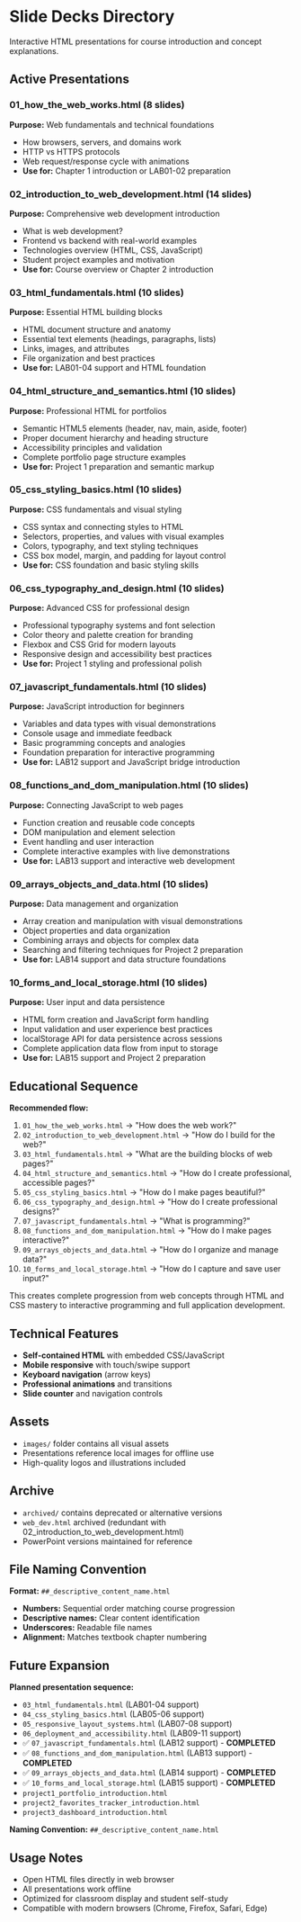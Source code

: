 # Slide Decks Directory

Interactive HTML presentations for course introduction and concept explanations.

## Active Presentations

### **01_how_the_web_works.html** (8 slides)
**Purpose:** Web fundamentals and technical foundations
- How browsers, servers, and domains work
- HTTP vs HTTPS protocols
- Web request/response cycle with animations
- **Use for:** Chapter 1 introduction or LAB01-02 preparation

### **02_introduction_to_web_development.html** (14 slides)
**Purpose:** Comprehensive web development introduction
- What is web development?
- Frontend vs backend with real-world examples
- Technologies overview (HTML, CSS, JavaScript)
- Student project examples and motivation
- **Use for:** Course overview or Chapter 2 introduction

### **03_html_fundamentals.html** (10 slides)
**Purpose:** Essential HTML building blocks
- HTML document structure and anatomy
- Essential text elements (headings, paragraphs, lists)
- Links, images, and attributes
- File organization and best practices
- **Use for:** LAB01-04 support and HTML foundation

### **04_html_structure_and_semantics.html** (10 slides)
**Purpose:** Professional HTML for portfolios
- Semantic HTML5 elements (header, nav, main, aside, footer)
- Proper document hierarchy and heading structure
- Accessibility principles and validation
- Complete portfolio page structure examples
- **Use for:** Project 1 preparation and semantic markup

### **05_css_styling_basics.html** (10 slides)
**Purpose:** CSS fundamentals and visual styling
- CSS syntax and connecting styles to HTML
- Selectors, properties, and values with visual examples
- Colors, typography, and text styling techniques
- CSS box model, margin, and padding for layout control
- **Use for:** CSS foundation and basic styling skills

### **06_css_typography_and_design.html** (10 slides)
**Purpose:** Advanced CSS for professional design
- Professional typography systems and font selection
- Color theory and palette creation for branding
- Flexbox and CSS Grid for modern layouts
- Responsive design and accessibility best practices
- **Use for:** Project 1 styling and professional polish

### **07_javascript_fundamentals.html** (10 slides)
**Purpose:** JavaScript introduction for beginners
- Variables and data types with visual demonstrations
- Console usage and immediate feedback
- Basic programming concepts and analogies
- Foundation preparation for interactive programming
- **Use for:** LAB12 support and JavaScript bridge introduction

### **08_functions_and_dom_manipulation.html** (10 slides)
**Purpose:** Connecting JavaScript to web pages
- Function creation and reusable code concepts
- DOM manipulation and element selection
- Event handling and user interaction
- Complete interactive examples with live demonstrations
- **Use for:** LAB13 support and interactive web development

### **09_arrays_objects_and_data.html** (10 slides)
**Purpose:** Data management and organization
- Array creation and manipulation with visual demonstrations
- Object properties and data organization
- Combining arrays and objects for complex data
- Searching and filtering techniques for Project 2 preparation
- **Use for:** LAB14 support and data structure foundations

### **10_forms_and_local_storage.html** (10 slides)
**Purpose:** User input and data persistence
- HTML form creation and JavaScript form handling
- Input validation and user experience best practices
- localStorage API for data persistence across sessions
- Complete application data flow from input to storage
- **Use for:** LAB15 support and Project 2 preparation

## Educational Sequence

**Recommended flow:**
1. `01_how_the_web_works.html` → "How does the web work?"
2. `02_introduction_to_web_development.html` → "How do I build for the web?"
3. `03_html_fundamentals.html` → "What are the building blocks of web pages?"
4. `04_html_structure_and_semantics.html` → "How do I create professional, accessible pages?"
5. `05_css_styling_basics.html` → "How do I make pages beautiful?"
6. `06_css_typography_and_design.html` → "How do I create professional designs?"
7. `07_javascript_fundamentals.html` → "What is programming?"
8. `08_functions_and_dom_manipulation.html` → "How do I make pages interactive?"
9. `09_arrays_objects_and_data.html` → "How do I organize and manage data?"
10. `10_forms_and_local_storage.html` → "How do I capture and save user input?"

This creates complete progression from web concepts through HTML and CSS mastery to interactive programming and full application development.

## Technical Features

- **Self-contained HTML** with embedded CSS/JavaScript
- **Mobile responsive** with touch/swipe support
- **Keyboard navigation** (arrow keys)
- **Professional animations** and transitions
- **Slide counter** and navigation controls

## Assets

- `images/` folder contains all visual assets
- Presentations reference local images for offline use
- High-quality logos and illustrations included

## Archive

- `archived/` contains deprecated or alternative versions
- `web_dev.html` archived (redundant with 02_introduction_to_web_development.html)
- PowerPoint versions maintained for reference

## File Naming Convention

**Format:** `##_descriptive_content_name.html`
- **Numbers:** Sequential order matching course progression
- **Descriptive names:** Clear content identification
- **Underscores:** Readable file names
- **Alignment:** Matches textbook chapter numbering

## Future Expansion

**Planned presentation sequence:**
- `03_html_fundamentals.html` (LAB01-04 support)
- `04_css_styling_basics.html` (LAB05-06 support)
- `05_responsive_layout_systems.html` (LAB07-08 support)
- `06_deployment_and_accessibility.html` (LAB09-11 support)
- ✅ `07_javascript_fundamentals.html` (LAB12 support) - **COMPLETED**
- ✅ `08_functions_and_dom_manipulation.html` (LAB13 support) - **COMPLETED**
- ✅ `09_arrays_objects_and_data.html` (LAB14 support) - **COMPLETED**
- ✅ `10_forms_and_local_storage.html` (LAB15 support) - **COMPLETED**
- `project1_portfolio_introduction.html`
- `project2_favorites_tracker_introduction.html`
- `project3_dashboard_introduction.html`

**Naming Convention:** `##_descriptive_content_name.html`

## Usage Notes

- Open HTML files directly in web browser
- All presentations work offline
- Optimized for classroom display and student self-study
- Compatible with modern browsers (Chrome, Firefox, Safari, Edge)